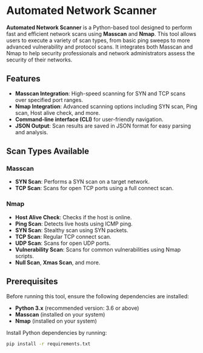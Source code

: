 # Automated Network Scanner

**Automated Network Scanner** is a Python-based tool designed to perform fast and efficient network scans using **Masscan** and **Nmap**. This tool allows users to execute a variety of scan types, from basic ping sweeps to more advanced vulnerability and protocol scans. It integrates both Masscan and Nmap to help security professionals and network administrators assess the security of their networks.

## Features

- **Masscan Integration**: High-speed scanning for SYN and TCP scans over specified port ranges.
- **Nmap Integration**: Advanced scanning options including SYN scan, Ping scan, Host alive check, and more.
- **Command-line interface (CLI)** for user-friendly navigation.
- **JSON Output**: Scan results are saved in JSON format for easy parsing and analysis.

## Scan Types Available

### Masscan
- **SYN Scan**: Performs a SYN scan on a target network.
- **TCP Scan**: Scans for open TCP ports using a full connect scan.

### Nmap
- **Host Alive Check**: Checks if the host is online.
- **Ping Scan**: Detects live hosts using ICMP ping.
- **SYN Scan**: Stealthy scan using SYN packets.
- **TCP Scan**: Regular TCP connect scan.
- **UDP Scan**: Scans for open UDP ports.
- **Vulnerability Scan**: Scans for common vulnerabilities using Nmap scripts.
- **Null Scan**, **Xmas Scan**, and more.

## Prerequisites

Before running this tool, ensure the following dependencies are installed:

- **Python 3.x** (recommended version: 3.6 or above)
- **Masscan** (installed on your system)
- **Nmap** (installed on your system)

Install Python dependencies by running:

```bash
pip install -r requirements.txt
